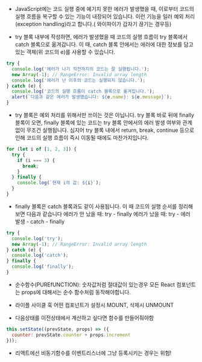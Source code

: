 

* JavaScript에는 코드 실행 중에 예기치 못한 에러가 발생했을 때, 이로부터 코드의 실행 흐름을 복구할 수 있는 기능이 내장되어 있습니다. 이런 기능을 일러 예외 처리(exception handling)라고 합니다.( 와이파이가 갑자기 끊기는 경우등)


* try 블록 내부에 작성하면, 에러가 발생했을 때 코드의 실행 흐름이 try 블록에서 catch 블록으로 옮겨갑니다. 이 때, catch 블록 안에서는 에러에 대한 정보를 담고 있는 객체(위 코드의 e)를 사용할 수 있습니다.
```js
try {
  console.log('에러가 나기 직전까지의 코드는 잘 실행됩니다.');
  new Array(-1); // RangeError: Invalid array length
  console.log('에러가 난 이후의 코드는 실행되지 않습니다.');
} catch (e) {
  console.log('코드의 실행 흐름이 catch 블록으로 옮겨집니다.');
  alert(`다음과 같은 에러가 발생했습니다: ${e.name}: ${e.message}`);
}
```

* try 블록은 예외 처리를 위해서만 쓰이는 것은 아닙니다. try 블록 바로 뒤에 finally 블록이 오면, finally 블록에 있는 코드는 try 블록 안에서의 에러 발생 여부와 관계 없이 무조건 실행됩니다. 심지어 try 블록 내에서 return, break, continue 등으로 인해 코드의 실행 흐름이 즉시 이동될 때에도 마찬가지입니다.

```js
for (let i of [1, 2, 3]) {
  try {
    if (i === 3) {
      break;
    }
  } finally {
    console.log(`현재 i의 값: ${i}`);
  }
}
```

* finally 블록은 catch 블록과도 같이 사용됩니다. 이 때 코드의 실행 순서를 정리해 보면 다음과 같습니다
에러가 안 났을 때: try - finally
에러가 났을 때: try - 에러 발생 - catch - finally

```js
try {
  console.log('try');
  new Array(-1); // RangeError: Invalid array length
} catch (e) {
  console.log('catch');
} finally {
  console.log('finally');
}
```

* 순수함수(PUREfUNCTION): 숫자값처럼 절대값이 있는경우
모든 React 컴포넌트는 props에 대해서는 순수 함수처럼 동작해야합니다.

* 라이플 사이클 훅 
어떤 컴포넌트가 설정시 MOUNT, 삭제시 UNMOUNT

* 다음상태를 이전상태에서 계산하고 싶다면 함수를 만들어줘야함
```js
this.setState((prevState, props) => ({
  counter: prevState.counter + props.increment
}));
```
* 리액트에선 비동기함수를 이벤트리스너에 그냥 등록시키는 경우는 위험!




